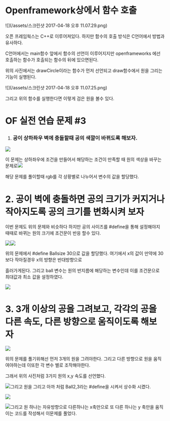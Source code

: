 # Openframework상에서 함수 호출

![](/assets/스크린샷 2017-04-18 오후 11.07.29.png)

오픈 프레임웍스는 C++로 이루어져있다. 하지만 함수의 호출 방식은 C언어에서 방법과 유사하다.

C언어에서는 main함수 앞에서 함수의 선언이 이루어지지만 openframeworks 에선 호출하는 함수가 호출되는 함수의 뒤에 있으면된다.

위의 사진에서는 drawCircle이라는 함수가 먼저 선언되고 draw함수에서 원을 그리는 기능이 실행된다.

![](/assets/스크린샷 2017-04-18 오후 11.07.25.png)

그리고 위의 함수를 실행한다면 이렇게 검은 원을 볼수 있다.



# OF 실전 연습 문제 \#3

1. ### 공이 상하좌우 벽에 충돌할때 공의 색깔이 바뀌도록 해보자.

![](/assets/11-1.png)

이 문제는 상하좌우에 조건을 만들어서 해당하는 조건이 만족할 때 원의 색상을 바꾸는 문제로![](/assets/11-2.png)

해당 문제를 풀이할때 rgb를 각 상황별로 나누어서 변수의 값을 할당했다. 

# 2. 공이 벽에 충돌하면 공의 크기가 커지거나 작아지도록 공의 크기를 변화시켜 보자

이번 문제도 위의 문제와 비슷하다 하지만 공의 사이즈를 \#define을 통해 설정해야지 때때로 바뀌는 원의 크기에 조건문이 반응 할수 있다. 

![](/assets/11-3.png)![](/assets/11-4.png)

위의 문제에서 \#define Ballsize 30으로 값을 할당했다. 여기에서 x의 값이 만약에 30보다 작아질경우 x의 방향은 반대방향으로 

흘러가게된다. 그리고 ball 변수는 원의 반지름에 해당하는 변수인데 이를 조건문으로 최대값과 최소 값을 설정하였다. 

![](/assets/11-5.png)

# 3. 3개 이상의 공을 그려보고, 각각의 공을 다른 속도, 다른 방향으로 움직이도록 해보자



![](/assets/11-8.png)

위의 문제를 풀기위해선 먼저 3개의 원을 그려야한다. 그리고 다른 방향으로 원을 움직여야하는데 이또한 각 변수 별로 조작해야한다. 

그래서 위의 사진처럼 3가지 원의 x,y 속도를 선언했다.

![](/assets/11-7.png)그리고 원을 그리고 아까 처럼 Ball2,3라는 \#define을 시켜서 상수화 시켰다. 

![](/assets/11-9.png)

![](/assets/11-6.png)그리고 원 하나는 자유방향으로 다른하나는 x축만으로 또 다른 하나는 y 축만을 움직이는 코드를 작성해서 이문제를 풀었다.

